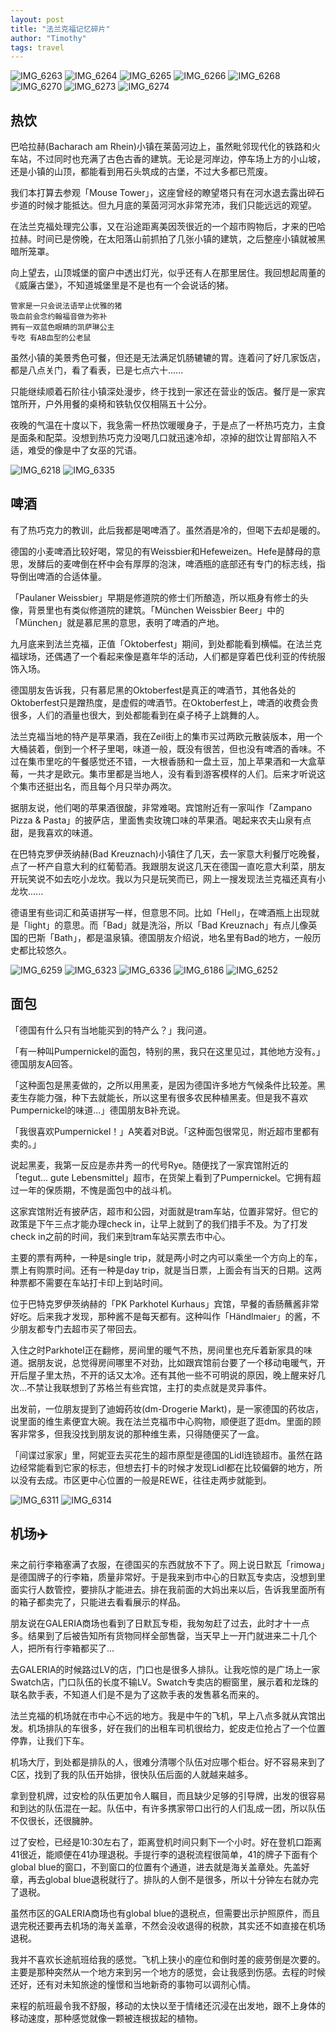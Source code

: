 ```yaml
---
layout: post
title: "法兰克福记忆碎片"
author: "Timothy"
tags: travel 
---
```


![IMG_6263](https://user-images.githubusercontent.com/106022681/193493688-dfb80462-aa54-4486-a9d3-75a09e18fc18.jpg)
![IMG_6264](https://user-images.githubusercontent.com/106022681/193493715-9581ceeb-dd85-42ba-8d68-aa05300886cb.jpg)
![IMG_6265](https://user-images.githubusercontent.com/106022681/193493723-d3444ca5-1e00-4c35-b143-0ea0636da469.jpg)
![IMG_6266](https://user-images.githubusercontent.com/106022681/193493727-fb48788c-f4c3-4172-8b84-1d8a0ccbbda5.jpg)
![IMG_6268](https://user-images.githubusercontent.com/106022681/193493735-8267cb4e-0d08-4998-bab5-d2faa4fe21f2.jpg)
![IMG_6270](https://user-images.githubusercontent.com/106022681/193493737-6d5ed767-eeb8-45a2-baed-a12437f4d483.jpg)
![IMG_6273](https://user-images.githubusercontent.com/106022681/193493741-4cbd6789-0ff3-4f94-a36d-50e98f52814d.jpg)
![IMG_6274](https://user-images.githubusercontent.com/106022681/193493745-9f8e75f7-474c-4239-a76d-134f67699fc4.jpg)

## 热饮

巴哈拉赫(Bacharach am Rhein)小镇在莱茵河边上，虽然毗邻现代化的铁路和火车站，不过同时也充满了古色古香的建筑。无论是河岸边，停车场上方的小山坡，还是小镇的山顶，都能看到用石头筑成的古堡，不过大多都已荒废。

我们本打算去参观「Mouse Tower」，这座曾经的瞭望塔只有在河水退去露出碎石步道的时候才能抵达。但九月底的莱茵河河水非常充沛，我们只能远远的观望。

在法兰克福处理完公事，又在沿途距离美因茨很近的一个超市购物后，才来的巴哈拉赫。时间已是傍晚，在太阳落山前抓拍了几张小镇的建筑，之后整座小镇就被黑暗所笼罩。

向上望去，山顶城堡的窗户中透出灯光，似乎还有人在那里居住。我回想起周董的《威廉古堡》，不知道城堡里是不是也有一个会说话的猪。

```
管家是一只会说法语举止优雅的猪
吸血前会念约翰福音做为弥补
拥有一双蓝色眼睛的凯萨琳公主
专吃 有AB血型的公老鼠
```

虽然小镇的美景秀色可餐，但还是无法满足饥肠辘辘的胃。连着问了好几家饭店，都是八点关门，看了看表，已是七点六十......

只能继续顺着石阶往小镇深处漫步，终于找到一家还在营业的饭店。餐厅是一家宾馆所开，户外用餐的桌椅和铁轨仅仅相隔五十公分。

夜晚的气温在十度以下，我急需一杯热饮暖暖身子，于是点了一杯热巧克力，主食是面条和配菜。没想到热巧克力没喝几口就迅速冷却，凉掉的甜饮让胃部陷入不适，难受的像是中了女巫的咒语。

![IMG_6218](https://user-images.githubusercontent.com/106022681/193496452-e3950894-ea99-467e-8c4f-23a3d3afc1d5.jpg)
![IMG_6335](https://user-images.githubusercontent.com/106022681/193496469-a11979fb-7eff-4602-9363-6aaaef33ac23.jpg)

## 啤酒

有了热巧克力的教训，此后我都是喝啤酒了。虽然酒是冷的，但喝下去却是暖的。

德国的小麦啤酒比较好喝，常见的有Weissbier和Hefeweizen。Hefe是酵母的意思，发酵后的麦啤倒在杯中会有厚厚的泡沫，啤酒瓶的底部还有专门的标志线，指导倒出啤酒的合适体量。

「Paulaner Weissbier」早期是修道院的修士们所酿造，所以瓶身有修士的头像，背景里也有类似修道院的建筑。「München Weissbier Beer」中的「München」就是慕尼黑的意思，表明了啤酒的产地。

九月底来到法兰克福，正值「Oktoberfest」期间，到处都能看到横幅。在法兰克福球场，还偶遇了一个看起来像是嘉年华的活动，人们都是穿着巴伐利亚的传统服饰入场。

德国朋友告诉我，只有慕尼黑的Oktoberfest是真正的啤酒节，其他各处的Oktoberfest只是蹭热度，是虚假的啤酒节。在Oktoberfest上，啤酒的收费会贵很多，人们的酒量也很大，到处都能看到在桌子椅子上跳舞的人。

法兰克福当地的特产是苹果酒，我在Zeil街上的集市买过两欧元散装版本，用一个大桶装着，倒到一个杯子里喝，味道一般，既没有很苦，但也没有啤酒的香味。不过在集市里吃的午餐感觉还不错，一大根香肠和一盘土豆，加上苹果酒和一大盒草莓，一共才是欧元。集市里都是当地人，没有看到游客模样的人们。后来才听说这个集市还挺出名，而且每个月只举办两次。

据朋友说，他们喝的苹果酒很酸，非常难喝。宾馆附近有一家叫作「Zampano Pizza & Pasta」的披萨店，里面售卖玫瑰口味的苹果酒。喝起来农夫山泉有点甜，是我喜欢的味道。

在巴特克罗伊茨纳赫(Bad Kreuznach)小镇住了几天，去一家意大利餐厅吃晚餐，点了一杯产自意大利的红葡萄酒。我跟朋友说这几天在德国一直吃意大利菜，朋友开玩笑说不如去吃小龙坎。我以为只是玩笑而已，网上一搜发现法兰克福还真有小龙坎......

德语里有些词汇和英语拼写一样，但意思不同。比如「Hell」，在啤酒瓶上出现就是「light」的意思。而「Bad」就是洗浴，所以「Bad Kreuznach」有点儿像英国的巴斯「Bath」，都是温泉镇。德国朋友介绍说，地名里有Bad的地方，一般历史都比较悠久。

![IMG_6259](https://user-images.githubusercontent.com/106022681/193516469-701d2bbc-ab6f-4dbb-9e9a-32642871eb0f.jpg)
![IMG_6323](https://user-images.githubusercontent.com/106022681/193516502-c1aa4600-a7c5-4bee-9cdd-358db05ff478.jpg)
![IMG_6336](https://user-images.githubusercontent.com/106022681/193516507-f7392675-002e-4418-a147-3acbd1e3c3e2.jpg)
![IMG_6186](https://user-images.githubusercontent.com/106022681/193520247-56816adc-aae0-4a54-94a8-ccfd773f2f86.jpg)
![IMG_6252](https://user-images.githubusercontent.com/106022681/193520290-3e286c8a-a0e6-4cdc-9a91-b5c8cc40d310.jpg)

## 面包

「德国有什么只有当地能买到的特产么？」我问道。

「有一种叫Pumpernickel的面包，特别的黑，我只在这里见过，其他地方没有。」德国朋友A回答。

「这种面包是黑麦做的，之所以用黑麦，是因为德国许多地方气候条件比较差。黑麦生存能力强，种下去就能长，所以这里有很多农民种植黑麦。但是我不喜欢Pumpernickel的味道...」德国朋友B补充说。

「我很喜欢Pumpernickel！」A笑着对B说。「这种面包很常见，附近超市里都有卖的。」

说起黑麦，我第一反应是赤井秀一的代号Rye。随便找了一家宾馆附近的「tegut... gute Lebensmittel」超市，在货架上看到了Pumpernickel。它拥有超过一年的保质期，不愧是面包中的战斗机。

这家宾馆附近有披萨店，超市和公园，对面就是tram车站，位置非常好。但它的政策是下午三点才能办理check in，让早上就到了的我们措手不及。为了打发check in之前的时间，我们来到tram车站买票去市中心。

主要的票有两种，一种是single trip，就是两小时之内可以乘坐一个方向上的车，票上有购票时间。还有一种是day trip，就是当日票，上面会有当天的日期。这两种票都不需要在车站打卡印上到站时间。

位于巴特克罗伊茨纳赫的「PK Parkhotel Kurhaus」宾馆，早餐的香肠蘸酱非常好吃。后来我才发现，那种酱不是每天都有。这种叫作「Händlmaier」的酱，不少朋友都专门去超市买了带回去。

入住之时Parkhotel正在翻修，房间里的暖气不热，房间里也充斥着新家具的味道。据朋友说，总觉得房间哪里不对劲，比如跟宾馆前台要了一个移动电暖气，开开后屋子里太热，不开的话又太冷。还有其他一些不可明说的原因，晚上醒来好几次...不禁让我联想到了苏格兰有些宾馆，主打的卖点就是灵异事件。

出发前，一位朋友提到了迪姆药妆(dm-Drogerie Markt)，是一家德国的药妆店，说里面的维生素便宜大碗。我在法兰克福市中心购物，顺便逛了逛dm。里面的顾客非常多，但我没找到朋友说的那种维生素，只得随便买了一盒。

「间谍过家家」里，阿妮亚去买花生的超市原型是德国的Lidl连锁超市。虽然在路边经常能看到它家的标志，但想去打卡的时候才发现Lidl都在比较偏僻的地方，所以没有去成。市区更中心位置的一般是REWE，往往走两步就能到。

![IMG_6311](https://user-images.githubusercontent.com/106022681/193521470-3824e06b-cd00-4c83-8507-45e10517d3dd.jpg)
![IMG_6314](https://user-images.githubusercontent.com/106022681/193521542-34997cd2-1133-481b-b817-1bc2309b1315.jpg)

## 机场✈️

来之前行李箱塞满了衣服，在德国买的东西就放不下了。网上说日默瓦「rimowa」是德国牌子的行李箱，质量非常好。于是我来到市中心的日默瓦专卖店，没想到里面实行人数管控，要排队才能进去。排在我前面的大妈出来以后，告诉我里面所有的箱子都卖完了，只能进去看看展示的样品。

朋友说在GALERIA商场也看到了日默瓦专柜，我匆匆赶了过去，此时才十一点多。结果到了后被告知所有货物同样全部售罄，当天早上一开门就进来二十几个人，把所有行李箱都买了...

去GALERIA的时候路过LV的店，门口也是很多人排队。让我吃惊的是广场上一家Swatch店，门口队伍的长度不输LV。Swatch专卖店的橱窗里，展示着和龙珠的联名款手表，不知道人们是不是为了这款手表的发售慕名而来的。

法兰克福的机场就在市中心不远的地方。我是中午的飞机，早上八点多就从宾馆出发。机场排队的车很多，好在我们的出租车司机很给力，蛇皮走位抢占了一个位置停靠，让我们下车。

机场大厅，到处都是排队的人，很难分清哪个队伍对应哪个柜台。好不容易来到了C区，找到了我的队伍开始排，很快队伍后面的人就越来越多。

拿到登机牌，过安检的队伍更加令人瞩目，而且缺少足够的引导牌，出发的很容易和到达的队伍混在一起。队伍中，有许多携家带口出行的人们乱成一团，所以队伍不仅很长，还很臃肿。

过了安检，已经是10:30左右了，距离登机时间只剩下一个小时。好在登机口距离41很近，能顺便在41办理退税。手提行李的退税流程很简单，41的牌子下面有个global blue的窗口，不到窗口的位置有个通道，进去就是海关盖章处。先盖好章，再去global blue退税就行了。排队的人倒不是很多，所以十分钟左右就办完了退税。

虽然市区的GALERIA商场也有global blue的退税点，但需要出示护照原件，而且退完税还要再去机场的海关盖章，不然会没收退得的税款，其实还不如直接在机场退税。

我并不喜欢长途航班给我的感觉。飞机上狭小的座位和倒时差的疲劳倒是次要的。主要是那种突然从一个地方来到另一个地方的感觉，会让我感到伤感。去程的时候还好，还有对未知旅途的憧憬和当地新奇的事物可以调剂心情。

来程的航班最令我不舒服，移动的太快以至于情绪还沉浸在出发地，跟不上身体的移动速度，那种感觉就像一颗被连根拔起的植物。





















